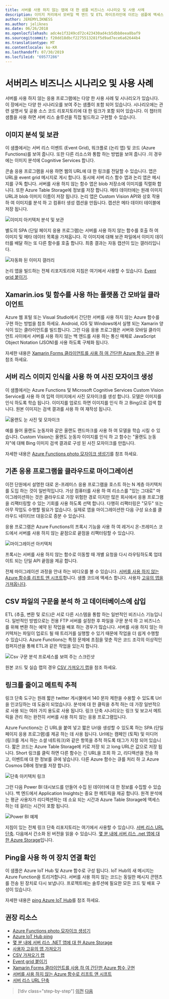 ```yaml
---
title: 서버를 사용 하지 않는 앱에 대 한 샘플 비즈니스 시나리오 및 사용 사례
description: 이미지 처리에서 모바일 백 엔드 및 ETL 파이프라인에 이르는 샘플에 액세스 하 여 실습 방식으로 서버 리스를 알아보세요.
author: JEREMYLIKNESS
ms.author: jeliknes
ms.date: 06/26/2018
ms.openlocfilehash: adc4e1f3249cd72c423430ad4cb5dbb8eea8baf9
ms.sourcegitcommit: f20dd18dbcf2275513281f5d9ad7ece6a62644b4
ms.translationtype: MT
ms.contentlocale: ko-KR
ms.lasthandoff: 07/30/2019
ms.locfileid: "69577286"
---
```

# <a name="serverless-business-scenarios-and-use-cases"></a>서버리스 비즈니스 시나리오 및 사용 사례

서버를 사용 하지 않는 응용 프로그램에는 다양 한 사용 사례 및 시나리오가 있습니다. 이 장에서는 다양 한 시나리오를 보여 주는 샘플이 포함 되어 있습니다. 시나리오에는 관련 설명서 및 공용 소스 코드 리포지토리에 대 한 링크가 포함 되어 있습니다. 이 챕터의 샘플을 사용 하면 서버 리스 솔루션을 직접 빌드하고 구현할 수 있습니다.

## <a name="analyze-and-archive-images"></a>이미지 분석 및 보관

이 샘플에서는 서버 리스 이벤트 (Event Grid), 워크플로 (논리 앱) 및 코드 (Azure Functions)를 보여 줍니다. 또한 다른 리소스와 통합 하는 방법을 보여 줍니다 .이 경우에는 이미지 분석에 Cognitive Services 합니다.

콘솔 응용 프로그램을 사용 하면 웹의 URL에 대 한 링크를 전달할 수 있습니다. 앱은 URL을 event grid 메시지로 게시 합니다. 동시에 서버 리스 함수 앱과 논리 앱은 메시지를 구독 합니다. 서버를 사용 하지 않는 함수 앱은 blob 저장소에 이미지를 직렬화 합니다. 또한 Azure Table Storage에 정보를 저장 합니다. 메타 데이터에는 원래 이미지 URL과 blob 이미지 이름이 저장 됩니다. 논리 앱은 Custom Vision API와 상호 작용 하 여 이미지를 분석 하 고 컴퓨터 생성 캡션을 만듭니다. 캡션은 메타 데이터 테이블에 저장 됩니다.

![이미지 아키텍처 분석 및 보관](./media/image-processing-example.png)

별도의 SPA (단일 페이지 응용 프로그램)는 서버를 사용 하지 않는 함수를 호출 하 여 이미지 및 메타 데이터 목록을 가져옵니다. 각 이미지에 대해 보관 파일에서 이미지 데이터를 배달 하는 또 다른 함수를 호출 합니다. 최종 결과는 자동 캡션이 있는 갤러리입니다.

![자동화 된 이미지 갤러리](./media/automated-image-gallery.png)

논리 앱을 빌드하는 전체 리포지토리와 지침은 여기에서 사용할 수 있습니다. [Event grid 붙이기](https://github.com/JeremyLikness/Event-Grid-Glue).

## <a name="cross-platform-mobile-client-using-xamarinforms-and-functions"></a>Xamarin.ios 및 함수를 사용 하는 플랫폼 간 모바일 클라이언트

Azure 웹 포털 또는 Visual Studio에서 간단한 서버를 사용 하지 않는 Azure 함수를 구현 하는 방법을 참조 하세요. Android, iOS 및 Windows에서 실행 되는 Xamarin 양식이 있는 클라이언트를 빌드합니다. 그런 다음 응용 프로그램은 서버와 모바일 클라이언트 사이에서 서버를 사용 하지 않는 백 엔드를 사용 하는 통신 매체로 JavaScript Object Notation (JSON)를 사용 하도록 구체화 됩니다.

자세한 내용은 [Xamarin Forms 클라이언트를 사용 하 여 간단한 Azure 함수 구현](https://azure.microsoft.com/resources/samples/functions-xamarin-getting-started/) 을 참조 하세요.

## <a name="generate-a-photo-mosaic-with-serverless-image-recognition"></a>서버 리스 이미지 인식을 사용 하 여 사진 모자이크 생성

이 샘플에서는 Azure Functions 및 Microsoft Cognitive Services Custom Vision Service를 사용 하 여 입력 이미지에서 사진 모자이크를 생성 합니다. 모델은 이미지를 인식 하도록 학습 됩니다. 이미지를 업로드 하면 이미지를 인식 하 고 Bing으로 검색 합니다. 원본 이미지는 검색 결과를 사용 하 여 재작성 됩니다.

![올랜도 눈 사진 및 모자이크](./media/orlando-eye-both.png)

예를 들어 올랜도 눈동자와 같은 올랜도 랜드마크를 사용 하 여 모델을 학습 시킬 수 있습니다. Custom Vision는 올랜도 눈동자 이미지를 인식 하 고 함수는 "올랜도 눈동자"에 대해 Bing 이미지 검색 결과로 구성 된 사진 모자이크를 만듭니다.

자세한 내용은 [Azure Functions photo 모자이크 생성기](https://azure.microsoft.com/resources/samples/functions-dotnet-photo-mosaic/)를 참조 하세요.

## <a name="migrate-an-existing-application-to-the-cloud"></a>기존 응용 프로그램을 클라우드로 마이그레이션

이전 단원에서 설명한 대로 온-프레미스 응용 프로그램을 호스트 하는 N 계층 아키텍처를 도입 하는 것이 일반적입니다. 가상 컴퓨터를 사용 하 여 리소스를 "있는 그대로" 마이그레이션하는 것은 클라우드로 가장 위험한 경로 이지만 많은 회사에서 응용 프로그램을 리팩터링할 수 있는 기회를 사용 하도록 선택 합니다. 다행히 리팩터링은 "모두" 또는 아무 작업도 수행할 필요가 없습니다. 실제로 앱을 마이그레이션한 다음 구성 요소를 클라우드 네이티브 대응으로 증분 수 있습니다.

응용 프로그램은 Azure Functions의 프록시 기능을 사용 하 여 레거시 온-프레미스 코드에서 서버를 사용 하지 않는 끝점으로 끝점을 리팩터링할 수 있습니다.

![마이그레이션 아키텍처](./media/migration-architecture.png)

프록시는 서버를 사용 하지 않는 함수로 이동할 때 개별 요청을 다시 라우팅하도록 업데이트 되는 단일 API 끝점을 제공 합니다.

전체 마이그레이션 과정을 안내 하는 비디오를 볼 수 있습니다. [서버를 사용 하지 않는 Azure 함수를 리프트 앤 시프트](https://channel9.msdn.com/Events/Connect/2017/E102)합니다. 샘플 코드에 액세스 합니다. 사용자 [고유의 앱을 가져옵니다](https://github.com/JeremyLikness/bring-own-app-connect-17).

## <a name="parse-a-csv-file-and-insert-into-a-database"></a>CSV 파일의 구문을 분석 하 고 데이터베이스에 삽입

ETL (추출, 변환 및 로드)은 서로 다른 시스템을 통합 하는 일반적인 비즈니스 기능입니다. 일반적인 방법으로는 전용 FTP 서버를 설정한 후 파일을 구문 분석 하 고 비즈니스를 위해 변환 하는 예약 된 작업을 배포 하는 경우가 많습니다. 서버를 사용 하지 않는 아키텍처는 파일이 업로드 될 때 트리거를 실행할 수 있기 때문에 작업을 더 쉽게 수행할 수 있습니다. Azure Functions는 특정 문제에 초점을 맞춘 작은 코드 조각의 이상적인 컴퍼지션을 통해 ETL과 같은 작업을 있는지 합니다.

![Csv 구문 분석 프로세스를 보여 주는 스크린샷](./media/serverless-business-scenarios/csv-parse-database-import.png)

원본 코드 및 실습 랩의 경우 [CSV 가져오기 랩](https://github.com/JeremyLikness/azure-fn-file-process-hol)을 참조 하세요.

## <a name="shorten-links-and-track-metrics"></a>링크를 줄이고 메트릭 추적

링크 단축 도구는 원래 짧은 twitter 게시물에서 140 문자 제한을 수용할 수 있도록 Url을 인코딩하는 데 도움이 되었습니다. 분석에 대 한 클릭을 추적 하는 데 가장 일반적으로 사용 되는 여러 가지 용도로 사용 됩니다. 링크 단축 시나리오는 링크 및 보고서 메트릭을 관리 하는 완전히 서버를 사용 하지 않는 응용 프로그램입니다.

Azure Functions는 긴 URL을 붙여 넣고 짧은 Url을 생성할 수 있도록 하는 SPA (단일 페이지 응용 프로그램)를 제공 하는 데 사용 됩니다. Url에는 캠페인 (토픽) 및 미디어 (링크를 게시 하는 소셜 네트워크)와 같은 항목을 추적 하도록 태그가 지정 되어 있습니다. 짧은 코드는 Azure Table Storage에 키로 저장 되 고 long URL은 값으로 저장 됩니다. Short 링크를 클릭 하면 다른 함수는 긴 URL을 조회 하 고, 리디렉션을 전송 하 고, 이벤트에 대 한 정보를 큐에 넣습니다. 다른 Azure 함수는 큐를 처리 하 고 Azure Cosmos DB에 정보를 저장 합니다.

![단축 아키텍처 링크](./media/link-shortener-architecture.png)

그런 다음 Power BI 대시보드를 만들어 수집 된 데이터에 대 한 정보를 수집할 수 있습니다. 백 엔드에서 Application Insights는 중요 한 메트릭을 제공 합니다. 원격 분석에는 평균 사용자가 리디렉션하는 데 소요 되는 시간과 Azure Table Storage에 액세스 하는 데 걸리는 시간이 포함 됩니다.

![Power BI 예제](./media/power-bi-example.png)

지침이 있는 전체 링크 단축 리포지토리는 여기에서 사용할 수 있습니다. [서버 리스 URL 단축](https://github.com/jeremylikness/serverless-url-shortener). 다음에서 간소화 된 버전을 읽을 수 있습니다. [몇 분 내에 서버 리스 .net 앱에 대 한 Azure Storage](https://blogs.msdn.microsoft.com/webdev/2018/01/25/azure-storage-for-serverless-net-apps-in-minutes/)입니다.

## <a name="verify-device-connectivity-using-a-ping"></a>Ping을 사용 하 여 장치 연결 확인

이 샘플은 Azure IoT Hub 및 Azure 함수로 구성 됩니다. IoT Hub의 새 메시지는 Azure Function을 트리거합니다. 서버를 사용 하지 않는 코드는 동일한 메시지 콘텐츠를 전송 된 장치로 다시 보냅니다. 프로젝트에는 솔루션에 필요한 모든 코드 및 배포 구성이 있습니다.

자세한 내용은 [ping Azure IoT Hub](https://azure.microsoft.com/resources/samples/iot-hub-node-ping/)를 참조 하세요.

## <a name="recommended-resources"></a>권장 리소스

* [Azure Functions photo 모자이크 생성기](https://azure.microsoft.com/resources/samples/functions-dotnet-photo-mosaic/)
* [Azure IoT Hub ping](https://azure.microsoft.com/resources/samples/iot-hub-node-ping/)
* [몇 분 내에 서버 리스 .NET 앱에 대 한 Azure Storage](https://blogs.msdn.microsoft.com/webdev/2018/01/25/azure-storage-for-serverless-net-apps-in-minutes/)
* [사용자 고유의 앱 가져오기](https://github.com/JeremyLikness/bring-own-app-connect-17)
* [CSV 가져오기 랩](https://github.com/JeremyLikness/azure-fn-file-process-hol)
* [Event grid 붙이기](https://github.com/JeremyLikness/Event-Grid-Glue)
* [Xamarin Forms 클라이언트를 사용 하 여 간단한 Azure 함수 구현](https://azure.microsoft.com/resources/samples/functions-xamarin-getting-started/)
* [서버를 사용 하지 않는 Azure 함수로 리프트 앤 시프트](https://channel9.msdn.com/Events/Connect/2017/E102)
* [서버 리스 URL 단축](https://github.com/jeremylikness/serverless-url-shortener)

>[!div class="step-by-step"]
>[이전](orchestration-patterns.md)
>[다음](serverless-conclusion.md)
